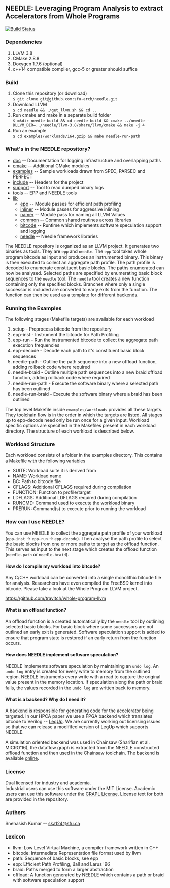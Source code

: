 ## NEEDLE: Leveraging Program Analysis to extract Accelerators from Whole Programs
[![Build Status](https://travis-ci.org/sfu-arch/needle.svg?branch=master)](https://travis-ci.org/sfu-arch/needle)


### Dependencies 

1. LLVM 3.8
2. CMake 2.8.8  
3. Doxygen 1.7.6 (optional)
4. c++14 compatible compiler, gcc-5 or greater should suffice

### Build 
1. Clone this repository (or download)    
    `$ git clone git@github.com:sfu-arch/needle.git`
2. Download LLVM    
    `$ cd needle && ./get_llvm.sh && cd ..`
3. Run cmake and make in a separate build folder    
    `$ mkdir needle-build && cd needle-build && cmake ../needle -DLLVM_DIR=../needle/llvm-3.8/share/llvm/cmake && make -j 4`
4. Run an example    
    `$ cd examples/workloads/164.gzip && make needle-run-path`

### What's in the NEEDLE repository?

* [doc](./doc) -- Documentation for logging infrastructure and overlapping paths
* [cmake](./cmake) -- Additional CMake modules
* [examples](./examples) -- Sample workloads drawn from SPEC, PARSEC and PERFECT
* [include](./include) -- Headers for the project
* [support](./support) -- Tool to read dumped binary logs
* [tools](./tools) -- EPP and NEEDLE tools
* [lib](./lib) 
  * [epp](./lib/epp) -- Module passes for efficient path profiling
  * [inliner](./lib/inliner) -- Module passes for aggressive inlining 
  * [namer](./lib/namer) -- Module pass for naming all LLVM Values
  * [common](./lib/common) -- Common shared routines across libraries 
  * [bitcode](./lib/bitcode) -- Runtime which implements software speculation support and logging
  * [needle](./lib/needle) -- Needle framework libraries

The NEEDLE repository is organized as an LLVM project. It generates two binaries as tools. They are `epp` and `needle`. The `epp` tool takes whole program bitcode as input and produces an instrumented binary. This binary is then executed to collect an aggregate path profile. The path profile is decoded to enumerate constituent basic blocks. The paths enumerated can now be analysed. Selected paths are specified by enumerating basic block sequences to the `needle` tool. The `needle` tool creates a new function containing only the specified blocks. Branches where only a single successor is included are converted to early exits from the function. The function can then be used as a template for different backends.

### Running the Examples

The following stages (Makefile targets) are available for each workload  

1. setup - Preprocess bitcode from the repository
2. epp-inst - Instrument the bitcode for Path Profiling
3. epp-run - Run the instrumented bitcode to collect the aggregate path execution frequencies
4. epp-decode - Decode each path to it's constituent basic block sequences
5. needle-path - Outline the path sequence into a new offload function, adding rollback code where required
6. needle-braid - Outline multiple path sequences into a new braid offload function, adding rollback code where required
7. needle-run-path - Execute the software binary where a selected path has been outlined
8. needle-run-braid - Execute the software binary where a braid has been outlined

The top level Makefile inside `examples/workloads` provides all these targets. They toolchain flow is in the order in which the targets are listed. All stages up to epp-decode need only be run once for a given input. Workload specific options are specified in the Makefiles present in each workload directory. The structure of each workload is described below.

### Workload Structure

Each workload consists of a folder in the examples directory. This contains a Makefile with the following variables

- SUITE: Workload suite it is derived from
- NAME: Workload name
- BC: Path to bitcode file
- CFLAGS: Additional CFLAGS required during compilation
- FUNCTION: Function to profile/target
- LDFLAGS: Additional LDFLAGS required during compilation
- RUNCMD: Command used to execute the workload binary
- PRERUN: Command(s) to execute prior to running the workload 

### How can I use NEEDLE?

You can use NEEDLE to collect the aggregate path profile of your workload (`epp-inst` -> `epp-run` -> `epp-decode`). Then analyse the path profile to select the basic blocks from one or more paths to target as the offload function. This serves as input to the next stage which creates the offload function (`needle-path` or `needle-braid`).

#### How do I compile my workload into bitcode?

Any C/C++ workload can be converted into a single monolithic bitcode file for analysis. Researchers have even compiled the FreeBSD kernel into bitcode. Please take a look at the Whole Program LLVM project.  

https://github.com/travitch/whole-program-llvm

#### What is an offload function?

An offload function is a created automatically by the `needle` tool by outlining selected basic blocks. For basic block where some successors are not outlined an early exit is generated. Software speculation support is added to ensure that program state is restored if an early return from the function occurs.

#### How does NEEDLE implement software speculation?

NEEDLE implements software speculation by maintaining an `undo log`. An `undo log` entry is created for every write to memory from the outlined region. NEEDLE instruments every write with a read to capture the original value present in the memory location. If speculation along the path or braid fails, the values recorded in the `undo log` are written back to memory. 

#### What is a backend? Why do I need it?

A backend is responsible for generating code for the accelerator being targeted. In our HPCA paper we use a FPGA backend which translates bitcode to Verilog -- [LegUp](http://legup.eecg.utoronto.ca/). We are currently working out licensing issues so that we can release a modififed version of LegUp which supports NEEDLE. 

A simulation oriented backend was used in Chainsaw (Sharifian et al. MICRO'16), the dataflow graph is extracted from the NEEDLE constructed offload function and then used in the Chainsaw toolchain. The backend is available [online](https://github.com/sfu-arch/chainsaw).

### License 

Dual licensed for industry and academia.   
Industrial users can use this software under the MIT License.
Academic users can use this software under the [CRAPL License](http://matt.might.net/articles/crapl/).
License text for both are provided in the repository.

### Authors

Snehasish Kumar -- <ska124@sfu.ca>  

### Lexicon

- llvm: Low Level Virtual Machine, a compiler framework written in C++
- bitcode: Intermediate Representation file format used by llvm 
- path: Sequence of basic blocks, see epp
- epp: Efficient Path Profiling, Ball and Larus '96
- braid: Paths merged to form a larger abstraction
- offload: A function generated by NEEDLE which contains a path or braid with software speculation support


